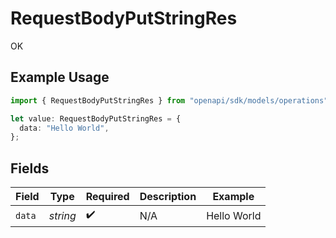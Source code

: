 # RequestBodyPutStringRes

OK

## Example Usage

```typescript
import { RequestBodyPutStringRes } from "openapi/sdk/models/operations";

let value: RequestBodyPutStringRes = {
  data: "Hello World",
};
```

## Fields

| Field              | Type               | Required           | Description        | Example            |
| ------------------ | ------------------ | ------------------ | ------------------ | ------------------ |
| `data`             | *string*           | :heavy_check_mark: | N/A                | Hello World        |